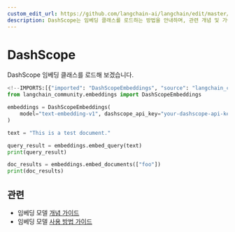 ```yaml
---
custom_edit_url: https://github.com/langchain-ai/langchain/edit/master/docs/docs/integrations/text_embedding/dashscope.ipynb
description: DashScope는 임베딩 클래스를 로드하는 방법을 안내하며, 관련 개념 및 가이드를 제공합니다.
---
```


# DashScope

DashScope 임베딩 클래스를 로드해 보겠습니다.

```python
<!--IMPORTS:[{"imported": "DashScopeEmbeddings", "source": "langchain_community.embeddings", "docs": "https://api.python.langchain.com/en/latest/embeddings/langchain_community.embeddings.dashscope.DashScopeEmbeddings.html", "title": "DashScope"}]-->
from langchain_community.embeddings import DashScopeEmbeddings
```


```python
embeddings = DashScopeEmbeddings(
    model="text-embedding-v1", dashscope_api_key="your-dashscope-api-key"
)
```


```python
text = "This is a test document."
```


```python
query_result = embeddings.embed_query(text)
print(query_result)
```


```python
doc_results = embeddings.embed_documents(["foo"])
print(doc_results)
```


## 관련

- 임베딩 모델 [개념 가이드](/docs/concepts/#embedding-models)
- 임베딩 모델 [사용 방법 가이드](/docs/how_to/#embedding-models)